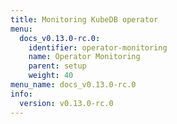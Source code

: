 ```yaml
---
title: Monitoring KubeDB operator
menu:
  docs_v0.13.0-rc.0:
    identifier: operator-monitoring
    name: Operator Monitoring
    parent: setup
    weight: 40
menu_name: docs_v0.13.0-rc.0
info:
  version: v0.13.0-rc.0
---
```


